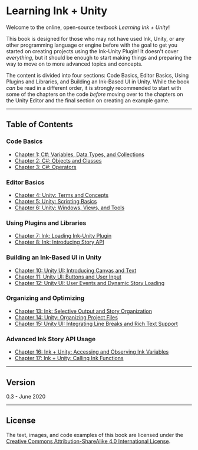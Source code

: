 # Learning Ink + Unity

Welcome to the online, open-source textbook *Learning Ink + Unity*!

This book is designed for those who may not have used Ink, Unity, or any other programming language or engine before with the goal to get you started on creating projects using the Ink-Unity Plugin! It doesn't cover *everything*, but it should be enough to start making things and preparing the way to move on to more advanced topics and concepts.

The content is divided into four sections: Code Basics, Editor Basics, Using Plugins and Libraries, and Building an Ink-Based UI in Unity. While the book *can* be read in a different order, it is strongly recommended to start with some of the chapters on the code *before* moving over to the chapters on the Unity Editor and the final section on creating an example game.

---

## Table of Contents

### Code Basics

- [Chapter 1: C#: Variables, Data Types, and Collections](./chapter1/index.md)
- [Chapter 2: C#: Objects and Classes](./chapter2/index.md)
- [Chapter 3: C#: Operators](./chapter3/index.md)

### Editor Basics

- [Chapter 4: Unity: Terms and Concepts](./chapter4/index.md)
- [Chapter 5: Unity: Scripting Basics](./chapter5/index.md)
- [Chapter 6: Unity: Windows, Views, and Tools](./chapter6/index.md)

### Using Plugins and Libraries

- [Chapter 7: Ink: Loading Ink-Unity Plugin](./chapter7/index.md)
- [Chapter 8: Ink: Introducing Story API](./chapter8/index.md)

### Building an Ink-Based UI in Unity

- [Chapter 10: Unity UI: Introducing Canvas and Text](./chapter10/index.md)
- [Chapter 11: Unity UI: Buttons and User Input](./chapter11/index.md)
- [Chapter 12: Unity UI: User Events and Dynamic Story Loading](./chapter12/index.md)

### Organizing and Optimizing

- [Chapter 13: Ink: Selective Output and Story Organization](./chapter13/index.md)
- [Chapter 14: Unity: Organizing Project Files](./chapter14/index.md)
- [Chapter 15: Unity UI: Integrating Line Breaks and Rich Text Support](./chapter15/index.md)

### Advanced Ink Story API Usage

- [Chapter 16: Ink + Unity: Accessing and Observing Ink Variables](./chapter16/index.md)
- [Chapter 17: Ink + Unity: Calling Ink Functions](./chapter17/index.md)

---

## Version

0.3 - June 2020

---

## License

The text, images, and code examples of this book are licensed under the [Creative Commons Attribution-ShareAlike 4.0 International License](https://creativecommons.org/licenses/by-sa/4.0/).
